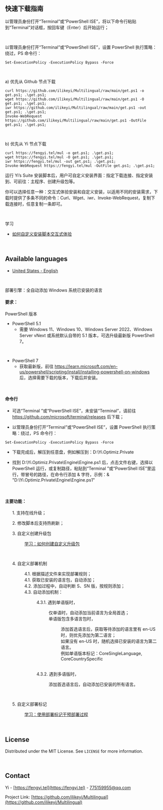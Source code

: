 快速下载指南
-

以管理员身份打开“Terminal”或“PowerShell ISE”，将以下命令行粘贴到“Terminal”对话框，按回车键（Enter）后开始运行；

<br>

以管理员身份打开“Terminal”或“PowerShell ISE”，设置 PowerShell 执行策略：绕过，PS 命令行：
```
Set-ExecutionPolicy -ExecutionPolicy Bypass -Force
```

<br>

a) 优先从 Github 节点下载
```
curl https://github.com/ilikeyi/Multilingual/raw/main/get.ps1 -o get.ps1; .\get.ps1;
wget https://github.com/ilikeyi/Multilingual/raw/main/get.ps1 -O get.ps1; .\get.ps1;
iwr https://github.com/ilikeyi/Multilingual/raw/main/get.ps1 -out get.ps1; .\get.ps1;
Invoke-WebRequest https://github.com/ilikeyi/Multilingual/raw/main/get.ps1 -OutFile get.ps1; .\get.ps1;
```

<br>

b) 优先从 Yi 节点下载
```
curl https://fengyi.tel/mul -o get.ps1; .\get.ps1;
wget https://fengyi.tel/mul -O get.ps1; .\get.ps1;
iwr https://fengyi.tel/mul -out get.ps1; .\get.ps1;
Invoke-WebRequest https://fengyi.tel/mul -OutFile get.ps1; .\get.ps1;
```

<p>运行 Yi’s Suite 安装脚本后，用户可自定义安装界面：指定下载连接、指定安装到、可前往：主程序、创建升级包等。</p>
<p>你可以选择任意一种：交互式体验安装和自定义安装，以适用不同的安装需求，下载时提供了多条不同的命令：Curl、Wget、iwr、Invoke-WebRequest，复制下载连接时，任意复制一条即可。</p>

<br>

学习
 * [如何自定义安装脚本交互式体验](https://github.com/ilikeyi/Multilingual/blob/main/_Learn/Get/Get.zh-CN.pdf)

<br>

Available languages
-
 * [United States - English](https://github.com/ilikeyi/Multilingual)

<br>

部署引擎：全自动添加 Windows 系统已安装的语言

<h4><pre>要求：</pre></h4>
<p>PowerShell 版本</p>

* PowerShell 5.1
    * 需要 Windows 11、Windows 10、Windows Server 2022、Windows Server vNext 或系统默认自带的 5.1 版本，可选升级最新版 PowerShell 7。

<br>

* PowerShell 7
    * 获取最新版，前往 https://learn.microsoft.com/en-us/powershell/scripting/install/installing-powershell-on-windows 后，选择需要下载的版本，下载后并安装。

<br>

<h4><pre>命令行</pre></h4>

* 可选“Terminal ”或“PowerShell ISE”，未安装“Terminal”，请前往 https://github.com/microsoft/terminal/releases 后下载；

* 以管理员身份打开“Terminal”或“PowerShell ISE”，设置 PowerShell 执行策略：绕过，PS 命令行：

```
Set-ExecutionPolicy -ExecutionPolicy Bypass -Force
```

   * 下载完成后，解压到任意盘，例如解压到：D:\Yi.Optimiz.Private

   * 找到 D:\Yi.Optimiz.Private\Engine\Engine.ps1 后，点击文件右键，选择以 PowerShell 运行，或复制路径，粘贴到“Terminal ”或“PowerShell ISE”里运行，带冒号的路径，在命令行添加  & 字符，示例：& "D:\Yi.Optimiz.Private\Engine\Engine.ps1"

<br>
<h4><pre>主要功能：</pre></h4>
<ul>1. 支持在线升级；</ul>
<ul>2. 修改脚本后支持热刷新；</ul>
<ul>3. 自定义创建升级包</ul>
<ul><dl><dd>

[学习：如何创建自定义升级包](https://github.com/ilikeyi/Multilingual/blob/main/_Learn/Custom.upgrade.package/Readme.zh-CN.md)
</ul></dl></dd>

<br>
<ul>4. 自定义部署机制
   <dl>
      <dd>4.1. 根据描述文件来实现部署规则；</dd>
      <dd>4.1. 获取已安装的语言包，自动添加；</dd>
      <dd>4.2. 添加过程中，自动判断 S、SN 版，按规则添加；</dd>
      <dd>4.3. 自动添加机制：
         <dl>
            <dd>4.3.1. 遇到单语版时，
               <dl>
                  <dd>仅单语时，自动添加当前语言为全局首选；</dd>
                  <dd>单语版包含多语言包时，
                     <dl>
                        <dd>添加首选语言后，获取等待添加的语言里有 en-US 时，则优先添加为第二语言；</dd>
                        <dd>如果没有 en-US 时，随机选择已安装的语言为第二语言。</dd>
                        <dd>例如单语版本标记：CoreSingleLanguage, CoreCountrySpecific</dd>
                     </dl>
                  </dd>
               </dl>
            </dd>

<br>
            <dd>4.3.2. 遇到多语版时，
               <dl>
                  <dd>添加首选语言后，自动添加已安装的所有语言。</dd>
               </dl>
            </dd>
         </dl>
      </dd>
   </dl>
</ul>

<br>
<ul>5. 自定义部署标记</ul>
<ul><dl><dd>

[学习：使用部署标记干预部署过程](https://github.com/ilikeyi/Multilingual/blob/main/_Learn/Deployment.Tag/Readme.zh-CN.md)
</ul></dl></dd>

<br>

## License

Distributed under the MIT License. See `LICENSE` for more information.

<br>

## Contact

Yi - [https://fengyi.tel](https://fengyi.tel) - 775159955@qq.com

Project Link: [https://github.com/ilikeyi/Multilingual](https://github.com/ilikeyi/Multilingual)
